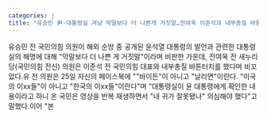 ```yaml
---
categories: j
title: "유승민 尹·대통령실 겨냥 막말보다 더 나쁜게 거짓말…전여옥 이준석과 내부총질 바톤터치"
---
```

유승민 전 국민의힘 의원이 해외 순방 중 공개된 윤석열 대통령의 발언과 관련한 대통령실의 해명에 대해 "막말보다 더 나쁜 게 거짓말"이라며 비판한 가운데, 전여옥 전 새누리당(국민의힘 전신) 의원은 이준석 전 국민의힘 대표와 내부총질 바톤터치를 했다며 비꼬았다.유 전 의원은 25일 자신의 페이스북에 ""바이든"이 아니고 "날리면"이란다. "미국의 이xx들"이 아니고 "한국의 이xx들"이란다"며 "대통령실이 윤 대통령에게 확인한 내용이라고 하니 온 국민은 영상을 반복 재생하면서 "내 귀가 잘못됐나" 의심해야 했다"고 말했다.이어 "본